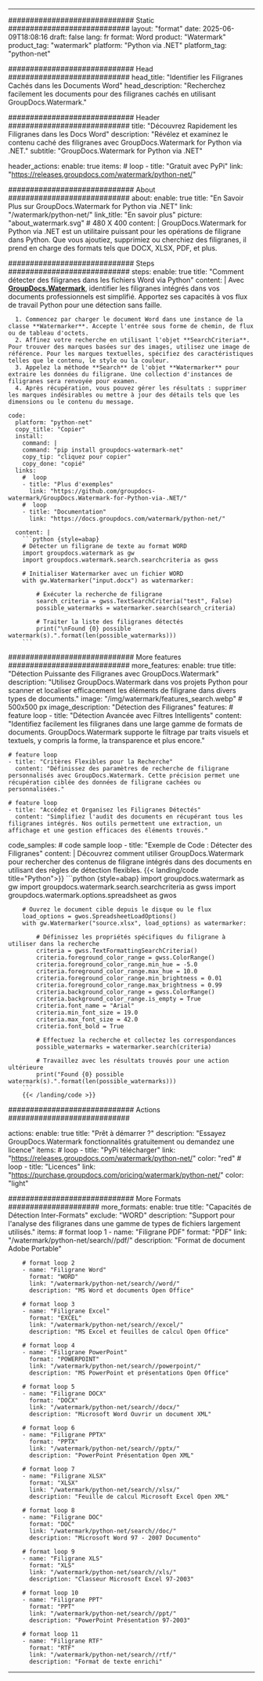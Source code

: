 
---
############################# Static ############################
layout: "format"
date:  2025-06-09T18:08:16
draft: false
lang: fr
format: Word
product: "Watermark"
product_tag: "watermark"
platform: "Python via .NET"
platform_tag: "python-net"

############################# Head ############################
head_title: "Identifier les Filigranes Cachés dans les Documents Word"
head_description: "Recherchez facilement les documents pour des filigranes cachés en utilisant GroupDocs.Watermark."

############################# Header ############################
title: "Découvrez Rapidement les Filigranes dans les Docs Word" 
description: "Révélez et examinez le contenu caché des filigranes avec GroupDocs.Watermark for Python via .NET."
subtitle: "GroupDocs.Watermark for Python via .NET" 

header_actions:
  enable: true
  items:
    #  loop
    - title: "Gratuit avec PyPi"
      link: "https://releases.groupdocs.com/watermark/python-net/"
      
############################# About ############################
about:
    enable: true
    title: "En Savoir Plus sur GroupDocs.Watermark for Python via .NET"
    link: "/watermark/python-net/"
    link_title: "En savoir plus"
    picture: "about_watermark.svg" # 480 X 400
    content: |
       GroupDocs.Watermark for Python via .NET est un utilitaire puissant pour les opérations de filigrane dans Python. Que vous ajoutiez, supprimiez ou cherchiez des filigranes, il prend en charge des formats tels que DOCX, XLSX, PDF, et plus.

############################# Steps ############################
steps:
    enable: true
    title: "Comment détecter des filigranes dans les fichiers Word via Python"
    content: |
      Avec **[GroupDocs.Watermark](https://products.groupdocs.com/watermark/python-net/)**, identifier les filigranes intégrés dans vos documents professionnels est simplifié. Apportez ses capacités à vos flux de travail Python pour une détection sans faille.
      
      1. Commencez par charger le document Word dans une instance de la classe **Watermarker**. Accepte l'entrée sous forme de chemin, de flux ou de tableau d'octets.
      2. Affinez votre recherche en utilisant l'objet **SearchCriteria**. Pour trouver des marques basées sur des images, utilisez une image de référence. Pour les marques textuelles, spécifiez des caractéristiques telles que le contenu, le style ou la couleur.
      3. Appelez la méthode **Search** de l'objet **Watermarker** pour extraire les données du filigrane. Une collection d'instances de filigranes sera renvoyée pour examen.
      4. Après récupération, vous pouvez gérer les résultats : supprimer les marques indésirables ou mettre à jour des détails tels que les dimensions ou le contenu du message.
   
    code:
      platform: "python-net"
      copy_title: "Copier"
      install:
        command: |
        command: "pip install groupdocs-watermark-net"
        copy_tip: "cliquez pour copier"
        copy_done: "copié"
      links:
        #  loop
        - title: "Plus d'exemples"
          link: "https://github.com/groupdocs-watermark/GroupDocs.Watermark-for-Python-via-.NET/"
        #  loop
        - title: "Documentation"
          link: "https://docs.groupdocs.com/watermark/python-net/"
          
      content: |
        ```python {style=abap}
        # Détecter un filigrane de texte au format WORD
        import groupdocs.watermark as gw
        import groupdocs.watermark.search.searchcriteria as gwss

        # Initialiser Watermarker avec un fichier WORD
        with gw.Watermarker("input.docx") as watermarker:

            # Exécuter la recherche de filigrane
            search_criteria = gwss.TextSearchCriteria("test", False)
            possible_watermarks = watermarker.search(search_criteria)

            # Traiter la liste des filigranes détectés
            print("\nFound {0} possible watermark(s).".format(len(possible_watermarks)))
        ```            

############################# More features ############################
more_features:
  enable: true
  title: "Détection Puissante des Filigranes avec GroupDocs.Watermark"
  description: "Utilisez GroupDocs.Watermark dans vos projets Python pour scanner et localiser efficacement les éléments de filigrane dans divers types de documents."
  image: "/img/watermark/features_search.webp" # 500x500 px
  image_description: "Détection des Filigranes"
  features:
    # feature loop
    - title: "Détection Avancée avec Filtres Intelligents"
      content: "Identifiez facilement les filigranes dans une large gamme de formats de documents. GroupDocs.Watermark supporte le filtrage par traits visuels et textuels, y compris la forme, la transparence et plus encore."

    # feature loop
    - title: "Critères Flexibles pour la Recherche"
      content: "Définissez des paramètres de recherche de filigrane personnalisés avec GroupDocs.Watermark. Cette précision permet une récupération ciblée des données de filigrane cachées ou personnalisées."

    # feature loop
    - title: "Accédez et Organisez les Filigranes Détectés"
      content: "Simplifiez l'audit des documents en récupérant tous les filigranes intégrés. Nos outils permettent une extraction, un affichage et une gestion efficaces des éléments trouvés."
      
  code_samples:
    # code sample loop
    - title: "Exemple de Code : Détecter des Filigranes"
      content: |
        Découvrez comment utiliser GroupDocs.Watermark pour rechercher des contenus de filigrane intégrés dans des documents en utilisant des règles de détection flexibles.
        {{< landing/code title="Python">}}
        ```python {style=abap}
        import groupdocs.watermark as gw
        import groupdocs.watermark.search.searchcriteria as gwss
        import groupdocs.watermark.options.spreadsheet as gwos

        # Ouvrez le document cible depuis le disque ou le flux
        load_options = gwos.SpreadsheetLoadOptions()
        with gw.Watermarker("source.xlsx", load_options) as watermarker:

            # Définissez les propriétés spécifiques du filigrane à utiliser dans la recherche
            criteria = gwss.TextFormattingSearchCriteria()
            criteria.foreground_color_range = gwss.ColorRange()
            criteria.foreground_color_range.min_hue = -5.0
            criteria.foreground_color_range.max_hue = 10.0
            criteria.foreground_color_range.min_brightness = 0.01
            criteria.foreground_color_range.max_brightness = 0.99
            criteria.background_color_range = gwss.ColorRange()
            criteria.background_color_range.is_empty = True
            criteria.font_name = "Arial"
            criteria.min_font_size = 19.0
            criteria.max_font_size = 42.0
            criteria.font_bold = True

            # Effectuez la recherche et collectez les correspondances
            possible_watermarks = watermarker.search(criteria)

            # Travaillez avec les résultats trouvés pour une action ultérieure
            print("Found {0} possible watermark(s).".format(len(possible_watermarks)))
        ```
        {{< /landing/code >}}


############################# Actions ############################

actions:
  enable: true
  title: "Prêt à démarrer ?"
  description: "Essayez GroupDocs.Watermark fonctionnalités gratuitement ou demandez une licence"
  items:
    #  loop
    - title: "PyPi télécharger"
      link: "https://releases.groupdocs.com/watermark/python-net/"
      color: "red"
        #  loop
    - title: "Licences"
      link: "https://purchase.groupdocs.com/pricing/watermark/python-net/"
      color: "light"


############################# More Formats #####################
more_formats:
    enable: true
    title: "Capacités de Détection Inter-Formats"
    exclude: "WORD"
    description: "Support pour l'analyse des filigranes dans une gamme de types de fichiers largement utilisés."
    items: 
        # format loop 1
        - name: "Filigrane PDF"
          format: "PDF"
          link: "/watermark/python-net/search//pdf/"
          description: "Format de document Adobe Portable"

        # format loop 2
        - name: "Filigrane Word"
          format: "WORD"
          link: "/watermark/python-net/search//word/"
          description: "MS Word et documents Open Office"
          
        # format loop 3
        - name: "Filigrane Excel"
          format: "EXCEL"
          link: "/watermark/python-net/search//excel/"
          description: "MS Excel et feuilles de calcul Open Office"

        # format loop 4
        - name: "Filigrane PowerPoint"
          format: "POWERPOINT"
          link: "/watermark/python-net/search//powerpoint/"
          description: "MS PowerPoint et présentations Open Office"

        # format loop 5
        - name: "Filigrane DOCX"
          format: "DOCX"
          link: "/watermark/python-net/search//docx/"
          description: "Microsoft Word Ouvrir un document XML"
          
        # format loop 6
        - name: "Filigrane PPTX"
          format: "PPTX"
          link: "/watermark/python-net/search//pptx/"
          description: "PowerPoint Présentation Open XML"
          
        # format loop 7
        - name: "Filigrane XLSX"
          format: "XLSX"
          link: "/watermark/python-net/search//xlsx/"
          description: "Feuille de calcul Microsoft Excel Open XML"

        # format loop 8
        - name: "Filigrane DOC"
          format: "DOC"
          link: "/watermark/python-net/search//doc/"
          description: "Microsoft Word 97 - 2007 Documento"

        # format loop 9
        - name: "Filigrane XLS"
          format: "XLS"
          link: "/watermark/python-net/search//xls/"
          description: "Classeur Microsoft Excel 97-2003"

        # format loop 10
        - name: "Filigrane PPT"
          format: "PPT"
          link: "/watermark/python-net/search//ppt/"
          description: "PowerPoint Présentation 97-2003"

        # format loop 11
        - name: "Filigrane RTF"
          format: "RTF"
          link: "/watermark/python-net/search//rtf/"
          description: "Format de texte enrichi"

---